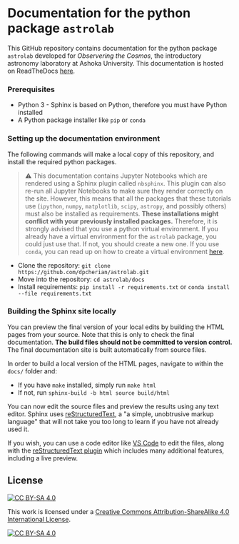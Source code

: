 Documentation for the python package `astrolab`
===============================================

This GitHub repository contains documentation for the python package `astrolab` developed for _Observering the Cosmos_, the introductory astronomy laboratory at Ashoka University. This documentation is hosted on ReadTheDocs [here](https://astrolab.readthedocs.io/).

### Prerequisites

- Python 3 - Sphinx is based on Python, therefore you must have Python installed
- A Python package installer like `pip` or `conda`

### Setting up the documentation environment

The following commands will make a local copy of this repository, and install the required python packages.

> ⚠️ This documentation contains Jupyter Notebooks which are rendered using a Sphinx plugin called ``nbsphinx``. This plugin can also re-run all Jupyter Notebooks to make sure they render correctly on the site. However, this means that all the packages that these tutorials use (``ipython``, ``numpy``, ``matplotlib``, ``scipy``, ``astropy``, and possibly others) must also be installed as requirements. **These installations might conflict with your previously installed packages.** Therefore, it is strongly advised that you use a python virtual environment. If you already have a virtual environment for the ``astrolab`` package, you could just use that. If not, you should create a new one. If you use `conda`, you can read up on how to create a virtual environment [here](https://conda.io/projects/conda/en/latest/user-guide/tasks/manage-environments.html#). 

- Clone the repository: `git clone https://github.com/dpcherian/astrolab.git`
- Move into the repository: `cd astrolab/docs`
- Install requirements: `pip install -r requirements.txt` or `conda install --file requirements.txt`

### Building the Sphinx site locally

You can preview the final version of your local edits by building the HTML pages from your source. Note that this is only to check the final documentation. **The build files should not be committed to version control.** The final documentation site is built automatically from source files.

In order to build a local version of the HTML pages, navigate to within the ``docs/`` folder and:

- If you have `make` installed, simply run `make html`
- If not, run `sphinx-build -b html source build/html`

You can now edit the source files and preview the results using any text editor. Sphinx uses [reStructuredText](https://www.sphinx-doc.org/en/master/usage/restructuredtext/basics.html), a "a simple, unobtrusive markup language" that will not take you too long to learn if you have not already used it. 

If you wish, you can use a code editor like [VS Code](https://code.visualstudio.com) to edit the files, along with the [reStructuredText plugin](https://docs.restructuredtext.net) which includes many additional features, including a live preview.

## License

[![CC BY-SA 4.0][cc-by-sa-shield]][cc-by-sa]

This work is licensed under a
[Creative Commons Attribution-ShareAlike 4.0 International License][cc-by-sa].

[![CC BY-SA 4.0][cc-by-sa-image]][cc-by-sa]

[cc-by-sa]: http://creativecommons.org/licenses/by-sa/4.0/
[cc-by-sa-image]: https://licensebuttons.net/l/by-sa/4.0/88x31.png
[cc-by-sa-shield]: https://img.shields.io/badge/License-CC%20BY--SA%204.0-lightgrey.svg
